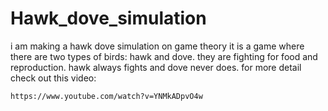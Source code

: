 # Hawk_dove_simulation
i am making a hawk dove simulation on game theory
it is a game where there are two types of birds: hawk and dove. they are fighting for food and reproduction. hawk always fights and dove never does.
for more detail check out this video:
```bash
https://www.youtube.com/watch?v=YNMkADpvO4w
```

